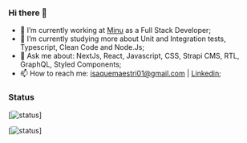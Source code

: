 ### Hi there 👋

- 🔭 I’m currently working at [Minu](https://www.minu.co/) as a Full Stack Developer;
- 🌱 I’m currently studying more about Unit and Integration tests, Typescript, Clean Code and Node.Js;
- 💬 Ask me about: NextJs, React, Javascript, CSS, Strapi CMS, RTL, GraphQL, Styled Components;
- 📫 How to reach me:  isaquemaestri01@gmail.com | [Linkedin](https://www.linkedin.com/in/isaquemaestri/);
	
 ### Status

[![status](https://badge.stateful.com/imaestri/status.svg)]

[![status](https://badge.stateful.com/imaestri/dnd.svg)]

